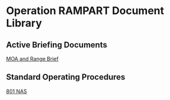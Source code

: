 # Operation RAMPART Document Library

## Active Briefing Documents

[MOA and Range Brief](Briefs/Range_Brief.md)

## Standard Operating Procedures

[801 NAS](SOPs/801.md)
